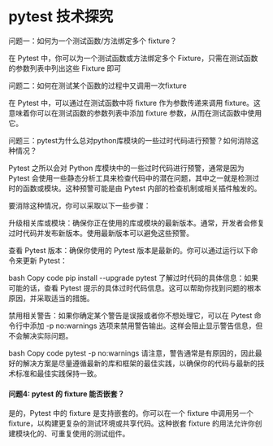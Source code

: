 # pytest 技术探究

问题一：如何为一个测试函数/方法绑定多个 fixture？

在 Pytest 中，你可以为一个测试函数或方法绑定多个 Fixture，只需在测试函数的参数列表中列出这些 Fixture 即可

问题二：如何在测试某个函数的过程中又调用一次fixture

在 Pytest 中，可以通过在测试函数中将 fixture 作为参数传递来调用 fixture。这意味着你可以在测试函数的参数列表中添加 fixture 参数，从而在测试函数中使用它。

问题三：pytest为什么总对python库模块的一些过时代码进行预警？如何消除这种情况？

Pytest 之所以会对 Python 库模块中的一些过时代码进行预警，通常是因为 Pytest 会使用一些静态分析工具来检查代码中的潜在问题，其中之一就是检测过时的函数或模块。这种预警可能是由 Pytest 内部的检查机制或相关插件触发的。

要消除这种情况，你可以采取以下一些步骤：

升级相关库或模块：确保你正在使用的库或模块的最新版本。通常，开发者会修复过时代码并发布新版本。使用最新版本可以避免这些预警。

查看 Pytest 版本：确保你使用的 Pytest 版本是最新的。你可以通过运行以下命令来更新 Pytest：

bash
Copy code
pip install --upgrade pytest
了解过时代码的具体信息：如果可能的话，查看 Pytest 提示的具体过时代码信息。这可以帮助你找到问题的根本原因，并采取适当的措施。

禁用相关警告：如果你确定某个警告是误报或者你不想处理它，可以在 Pytest 命令行中添加 -p no:warnings 选项来禁用警告输出。这样会阻止显示警告信息，但不会解决实际问题。

bash
Copy code
pytest -p no:warnings
请注意，警告通常是有原因的，因此最好的解决方案是尽量遵循最新的库和框架的最佳实践，以确保你的代码与最新的技术标准和最佳实践保持一致。

#### 问题4: pytest 的 fixture 能否嵌套？

是的，Pytest 中的 fixture 是支持嵌套的。你可以在一个 fixture 中调用另一个 fixture，以构建更复杂的测试环境或共享代码。这种嵌套 fixture 的用法允许你创建模块化的、可重复使用的测试组件。